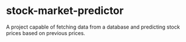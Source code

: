 # stock-market-predictor
A project capable of fetching data from a database and predicting stock prices based on previous prices.
